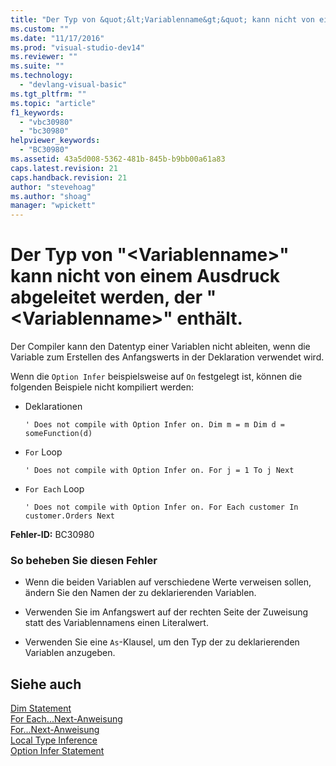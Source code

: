 ```yaml
---
title: "Der Typ von &quot;&lt;Variablenname&gt;&quot; kann nicht von einem Ausdruck abgeleitet werden, der &quot;&lt;Variablenname&gt;&quot; enth&#228;lt. | Microsoft Docs"
ms.custom: ""
ms.date: "11/17/2016"
ms.prod: "visual-studio-dev14"
ms.reviewer: ""
ms.suite: ""
ms.technology: 
  - "devlang-visual-basic"
ms.tgt_pltfrm: ""
ms.topic: "article"
f1_keywords: 
  - "vbc30980"
  - "bc30980"
helpviewer_keywords: 
  - "BC30980"
ms.assetid: 43a5d008-5362-481b-845b-b9bb00a61a83
caps.latest.revision: 21
caps.handback.revision: 21
author: "stevehoag"
ms.author: "shoag"
manager: "wpickett"
---
```

# Der Typ von &quot;&lt;Variablenname&gt;&quot; kann nicht von einem Ausdruck abgeleitet werden, der &quot;&lt;Variablenname&gt;&quot; enth&#228;lt.
Der Compiler kann den Datentyp einer Variablen nicht ableiten, wenn die Variable zum Erstellen des Anfangswerts in der Deklaration verwendet wird.  
  
 Wenn die `Option Infer` beispielsweise auf `On` festgelegt ist, können die folgenden Beispiele nicht kompiliert werden:  
  
-   Deklarationen  
  
    ```  
    ' Does not compile with Option Infer on. Dim m = m Dim d = someFunction(d)  
    ```  
  
-   `For` Loop  
  
    ```  
    ' Does not compile with Option Infer on. For j = 1 To j Next  
    ```  
  
-   `For Each` Loop  
  
    ```  
    ' Does not compile with Option Infer on. For Each customer In customer.Orders Next  
    ```  
  
 **Fehler\-ID:** BC30980  
  
### So beheben Sie diesen Fehler  
  
-   Wenn die beiden Variablen auf verschiedene Werte verweisen sollen, ändern Sie den Namen der zu deklarierenden Variablen.  
  
-   Verwenden Sie im Anfangswert auf der rechten Seite der Zuweisung statt des Variablennamens einen Literalwert.  
  
-   Verwenden Sie eine `As`\-Klausel, um den Typ der zu deklarierenden Variablen anzugeben.  
  
## Siehe auch  
 [Dim Statement](../../visual-basic/language-reference/statements/dim-statement.md)   
 [For Each...Next\-Anweisung](../../visual-basic/language-reference/statements/for-each-next-statement.md)   
 [For...Next\-Anweisung](../../visual-basic/language-reference/statements/for-next-statement.md)   
 [Local Type Inference](../../visual-basic/programming-guide/language-features/variables/local-type-inference.md)   
 [Option Infer Statement](../../visual-basic/language-reference/statements/option-infer-statement.md)